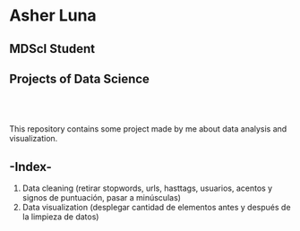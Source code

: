 # Asher Luna
## MDScI Student


## Projects of Data Science
<br>
<br>
<br>
This repository contains some project made by me about data analysis and visualization.

## -Index-
1. Data cleaning (retirar stopwords, urls, hasttags, usuarios, acentos y signos de puntuación, pasar a minúsculas)
2. Data visualization (desplegar cantidad de elementos antes y después de la limpieza de datos)

